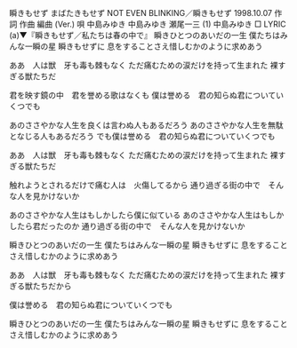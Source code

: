 瞬きもせず
まばたきもせず
NOT EVEN BLINKING／瞬きもせず
1998.10.07
作詞  作曲  編曲 (Ver.)   唄
中島みゆき   中島みゆき   瀬尾一三 (1)
中島みゆき
□ LYRIC (a)▼『瞬きもせず／私たちは春の中で』
瞬きひとつのあいだの一生
僕たちはみんな一瞬の星
瞬きもせずに
息をすることさえ惜しむかのように求めあう

ああ　人は獣　牙も毒も棘もなく
ただ痛むための涙だけを持って生まれた
裸すぎる獣たちだ

君を映す鏡の中　君を誉める歌はなくも
僕は誉める　君の知らぬ君についていくつでも

あのささやかな人生を良くは言わぬ人もあるだろう
あのささやかな人生を無駄となじる人もあるだろう
でも僕は誉める　君の知らぬ君についていくつでも

ああ　人は獣　牙も毒も棘もなく
ただ痛むための涙だけを持って生まれた
裸すぎる獣たちだ

触れようとされるだけで痛む人は　火傷してるから
通り過ぎる街の中で　そんな人を見かけないか

あのささやかな人生はもしかしたら僕に似ている
あのささやかな人生はもしかしたら君だったのか
通り過ぎる街の中で　そんな人を見かけないか

瞬きひとつのあいだの一生
僕たちはみんな一瞬の星
瞬きもせずに
息をすることさえ惜しむかのように求めあう

ああ　人は獣　牙も毒も棘もなく
ただ痛むための涙だけを持って生まれた
裸すぎる獣たちだから

僕は誉める　君の知らぬ君についていくつでも

瞬きひとつのあいだの一生
僕たちはみんな一瞬の星
瞬きもせずに
息をすることさえ惜しむかのように求めあう